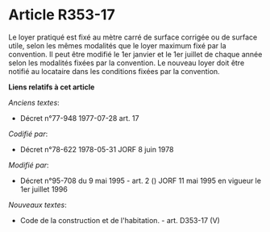 # Article R353-17

Le loyer pratiqué est fixé au mètre carré de surface corrigée ou de surface utile, selon les mêmes modalités que le loyer
maximum fixé par la convention. Il peut être modifié le 1er janvier et le 1er juillet de chaque année selon les modalités
fixées par la convention. Le nouveau loyer doit être notifié au locataire dans les conditions fixées par la convention.

**Liens relatifs à cet article**

_Anciens textes_:

  - Décret n°77-948 1977-07-28 art. 17

_Codifié par_:

  - Décret n°78-622 1978-05-31 JORF 8 juin 1978

_Modifié par_:

  - Décret n°95-708 du 9 mai 1995 - art. 2 () JORF 11 mai 1995 en vigueur le 1er juillet 1996

_Nouveaux textes_:

  - Code de la construction et de l'habitation. - art. D353-17 (V)
